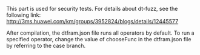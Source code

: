 This part is used for security tests. For details about dt-fuzz, see the following link:
http://3ms.huawei.com/km/groups/3952824/blogs/details/12445577

After compilation, the dtfram.json file runs all operators by default. To run a specified operator, change the value of chooseFunc in the dtfram.json file by referring to the case branch.